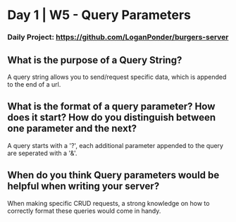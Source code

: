 # Day 1 | W5 - Query Parameters

### Daily Project: https://github.com/LoganPonder/burgers-server

## What is the purpose of a Query String?
A query string allows you to send/request specific data, which is appended to the end of a url.

## What is the format of a query parameter? How does it start? How do you distinguish between one parameter and the next?
A query starts with a '?', each additional parameter appended to the query are seperated with a '&'.

## When do you think Query parameters would be helpful when writing your server?
When making specific CRUD requests, a strong knowledge on how to correctly format these queries would come in handy.